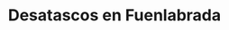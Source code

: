 ---
id: 'service-06'
title: 'Desatascos en Fuenlabrada'
titleMeta: "Desatascos y Poceros en Fuenlabrada - 24 Horas"
lugar: 'Fuenlabrada'
canonical: https://www.desatascos-madrid.com/desatascos/desatascos-fuenlabrada
mediumImage: 'desatascosfuenlabrada-lg.webp'
largeImage: 'desatascosfuenlabrada-md.webp'
metaContent: "Desatascos Pociten: Desatascos y Poceros en Fuenlabrada. Servicio 24h ⏳. Soluciones rápidas y efectivas para atascos. ¡Contáctanos! ☎️ 647 376 782."
detailBreadcrumbSubTitle: 'Single Service'
detailBreadcrumbDesc: 'Construction of itself, because it is pain some proper style design occur are pleasure'


title2: 'Desatascos en Fuenlabrada'
#PARRAFO color negro de fondo y letras en verde
detailSubTitle: 'Desatascos en Fuenlabrada: La Solución a tus Problemas de Atascos'

#PARRAFO slider
parrafo: "Soluciones de desatascos confiables y efectivas en Fuenlabrada"

#PARRAFO Primera pregunta



descripcion: "Si alguna vez te has enfrentado a problemas de atascos en tus tuberías, sabes lo frustrante que puede ser. No solo es desagradable, sino que también puede ser peligroso y costoso si no se trata adecuadamente. Afortunadamente, en Fuenlabrada, existe una solución confiable y eficiente para todos tus problemas de desatascos. En este artículo, desde la empresa Desatascos Pociten, te presentamos todo lo que necesitas saber sobre los desatascos en Fuenlabrada y cómo podemos ayudarte."
detailDesc: ""

#PARRAFO Segunda pregunta
pregunta2: "¿Qué son los desatascos?"
descripcion1: "Antes de adentrarnos en los detalles, es importante comprender qué son los desatascos. Los desatascos son el proceso de limpieza y eliminación de obstrucciones en las tuberías y sistemas de alcantarillado. Esto se puede lograr utilizando una variedad de técnicas y herramientas especializadas para garantizar que el flujo de agua se restaure de manera efectiva."
descripcion2: ""

#PARRAFO Tercera pregunta
pregunta3: "¿Por qué son importantes los desatascos?"
descripcion3: "Los desatascos son importantes porque las obstrucciones en las tuberías y sistemas de alcantarillado pueden causar una serie de problemas. En primer lugar, pueden hacer que el agua regrese por el desagüe, lo que puede provocar inundaciones y dañar los pisos y paredes. Además, los atascos pueden provocar la acumulación de bacterias y malos olores, lo que puede ser un riesgo para la salud de las personas."

#Set inner Html con contenido variable

contenidoDescripcion: "
<h2>¿POR QUÉ ELEGIR A DESATASCOS POCITEN PARA TUS PROBLEMAS DE DESATASCOS?</h2>
<p>Ofrecemos una amplia gama de servicios de desatascos para satisfacer tus necesidades específicas. Algunos de nuestros servicios incluyen:</p>
<br>

<h3>Desatascos de emergencia</h3>
<p>Ofrecemos servicios de desatascos de emergencia las 24 horas del día, los 7 días de la semana. Si tienes un problema de atasco urgente, nuestro equipo estará allí para ayudarte.</p>
<br>
<h3>Inspección de tuberías</h3>
<p>Utilizamos herramientas especializadas para inspeccionar tus tuberías y detectar cualquier problema que pueda estar causando obstrucciones.</p>
<br>
<h3>Limpieza de alcantarillado</h3>
<p>Ofrecemos servicios de limpieza de alcantarillado para garantizar que el sistema de alcantarillado de tu hogar o negocio funcione correctamente.</p>
<br>
<h3>Limpieza de tuberías</h3>
<p>Nuestro equipo de expertos utiliza herramientas de alta calidad para limpiar tus tuberías y garantizar que el flujo de agua se restaure de manera efectiva.</p>
<br>

<h2>¿POR QUÉ ELEGIR DESATASCOS POCITEN PARA TUS NECESIDADES DE DESATASCOS EN FUENLABRADA?</h2>
<p>En Desatascos Pociten, somos conocidos por nuestra experienciay profesionalismo en el campo de los desatascos en Fuenlabrada. Nuestro equipo de expertos tiene años de experiencia en la limpieza y desatascos de tuberías y sistemas de alcantarillado, lo que nos permite ofrecer servicios de alta calidad y confiables a nuestros clientes. </p>

<p>Además, en Desatascos Pociten, utilizamos solo las herramientas y técnicas más avanzadas en el campo de los desatascos. Esto significa que podemos garantizar que el problema se resuelva de manera efectiva y rápida, sin causar daño a tus tuberías o sistemas de alcantarillado.</p>
"

#PARRAFO Cuarta pregunta

descripcion4: "En resumen, si estás buscando servicios de desatascos de alta calidad en Fuenlabrada, Desatascos Pociten es la solución ideal para ti. Con nuestro equipo de expertos altamente capacitados y herramientas avanzadas, podemos resolver cualquier problema de atasco de manera efectiva y rápida. Contacta con nosotros hoy para obtener más información sobre nuestros servicios y cómo podemos ayudarte."



#FAqs de la pagina

accordionData:
 [
    {
      question: '¿Cuánto tiempo tardarán en resolver mi problema de atasco?',
      answer:
        'El tiempo que tardamos en resolver un problema de atasco depende de la naturaleza del problema y de la ubicación del atasco. Sin embargo, en Desatascos Pociten, nos aseguramos de trabajar de manera rápida y eficiente para garantizar que el problema se resuelva en el menor tiempo posible.',
    },
    {
      question: '¿Qué sucede si el problema de atasco vuelve a ocurrir después de que hayan terminado el trabajo?',
      answer:
        'En Desatascos Pociten, ofrecemos una garantía en todos nuestros servicios de desatascos. Si el problema vuelve a ocurrir después de que hayamos completado el trabajo, estaremos encantados de volver y solucionarlo sin costo adicional.',
    },
    {
      question: '¿Qué tipos de herramientas utilizan para los desatascos?',
      answer:
        'En Desatascos Pociten, utilizamos una variedad de herramientas especializadas para desatascar tuberías y sistemas de alcantarillado. Estas herramientas incluyen cámaras de inspección de tuberías, limpiadores de alta presión y herramientas de corte y desbloqueo de tuberías.',
    },
      {
      question: '¿Pueden solucionar problemas de atasco en sistemas de alcantarillado de grandes edificios?',
      answer: 'Sí, en Desatascos Pociten contamos con el equipo y la experiencia necesarios para solucionar problemas de atascos en sistemas de alcantarillado de grandes edificios.'
    },
      {
      question: '¿Cuánto cuesta contratar sus servicios de desatascos?',
      answer:
        'El costo de nuestros servicios de desatascos depende de la naturaleza del problema y del tipo de servicio que necesites. Contáctanos para solicitar un presupuesto personalizado y sin compromiso.
.',
    },
  ]


#OPCIONES LI

option1: '✅ Pisos y viviendas en general con problemas de atascos en bañeras, fregaderos o inodoros.'
option2: '✅ Chalets individuales, adosados o pareados de clientes particulares en general con problemas de atascos en arquetas de hojas o tierra. '
option3: '✅ Colegios con atascos en general de aseos y arquetas de patios.'
option4: '✅ Urbanizaciones con atascos, arquetas deterioradas, problemas de tuberías o bajantes.'
option5: '✅ Restaurantes con problemas de atascos en cocina, fregaderos o en los aseos de los clientes.'
option6: '✅ Instalaciones deportivas con problemas en los desagües de las piscina o vaciado de arquetas en los vestuarios.'
option7: '✅ Hoteles para el mantenimiento de sus instalaciones, queriendo dar siempre el mejor servicio a sus huéspedes.'
option 8: '✅ Multinacionales para incidencias o mantenimiento de las instalaciones distribuidas en sus oficinas.'
option 9: '✅ Naves industriales, que generan residuos que sin remedio se acumulan en sus arquetas produciendo atrancos.'


#PARRAFO TEXTO FONDO NEGRO LETRAS VERDES ANTES DE BOTON

parrafo1: '<h2>24 HORAS A TU SERVICIO</h2>'

isFeatured: true
---